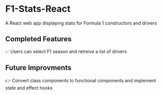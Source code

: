 # F1-Stats-React
A React web app displaying stats for Formula 1 constructors and drivers

## Completed Features

:white_check_mark: Users can select F1 season and retreive a list of drivers

## Future Improvments

:point_right: Convert class components to functional components and implement state and effect hooks